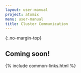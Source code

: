 ```yaml
---
layout: user-manual
project: atomix
menu: user-manual
title: Cluster Communication
---
```


{:.no-margin-top}

## Coming soon!

{% include common-links.html %}
